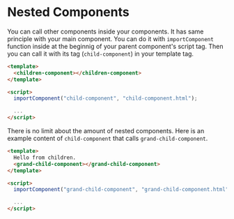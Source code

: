 # Nested Components

You can call other components inside your components. It has same principle with your main component. You can do it with `importComponent` function inside at the beginnig of your parent component's script tag. Then you can call it with its tag (`child-component`) in your template tag.


```html
<template>
  <children-component></children-component>
</template>

<script>
  importComponent("child-component", "child-component.html");

  ...
</script>
```

There is no limit about the amount of nested components. Here is an example content of `child-component` that calls `grand-child-component`.

```html
<template>
  Hello from children.
  <grand-child-component></grand-child-component>
</template>

<script>
  importComponent("grand-child-component", "grand-child-component.html");

  ...
</script>
```